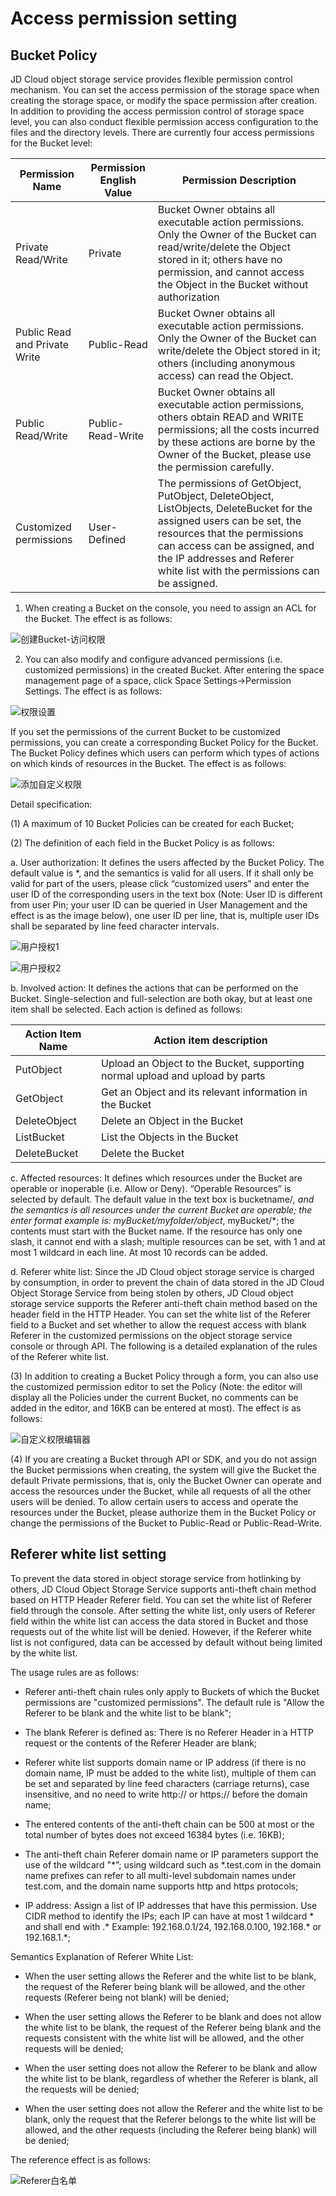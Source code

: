 # Access permission setting

## Bucket Policy

JD Cloud object storage service provides flexible permission control mechanism. You can set the access permission of the storage space when creating the storage space, or modify the space permission after creation. In addition to providing the access permission control of storage space level, you can also conduct flexible permission access configuration to the files and the directory levels. There are currently four access permissions for the Bucket level:

|Permission Name|Permission English Value|Permission Description|
|-|-|-|
|Private Read/Write|Private|Bucket Owner obtains all executable action permissions. Only the Owner of the Bucket can read/write/delete the Object stored in it; others have no permission, and cannot access the Object in the Bucket without authorization|
|Public Read and Private Write|Public-Read|Bucket Owner obtains all executable action permissions. Only the Owner of the Bucket can write/delete the Object stored in it; others (including anonymous access) can read the Object. |
|Public Read/Write|Public-Read-Write|Bucket Owner obtains all executable action permissions, others obtain READ and WRITE permissions; all the costs incurred by these actions are borne by the Owner of the Bucket, please use the permission carefully. |
Customized permissions|User-Defined|The permissions of GetObject, PutObject, DeleteObject, ListObjects, DeleteBucket for the assigned users can be set, the resources that the permissions can access can be assigned, and the IP addresses and Referer white list with the permissions can be assigned.|

1. When creating a Bucket on the console, you need to assign an ACL for the Bucket. The effect is as follows:

![创建Bucket-访问权限](https://github.com/jdcloudcom/cn/blob/edit/image/Object-Storage-Service/OSS-030.png)

2. You can also modify and configure advanced permissions (i.e. customized permissions) in the created Bucket. After entering the space management page of a space, click Space Settings->Permission Settings. The effect is as follows:

![权限设置](https://github.com/jdcloudcom/cn/blob/edit/image/Object-Storage-Service/OSS-031.png)

If you set the permissions of the current Bucket to be customized permissions, you can create a corresponding Bucket Policy for the Bucket. The Bucket Policy defines which users can perform which types of actions on which kinds of resources in the Bucket. The effect is as follows:

![添加自定义权限](https://github.com/jdcloudcom/cn/blob/edit/image/Object-Storage-Service/OSS-032.png)

Detail specification:

(1) A maximum of 10 Bucket Policies can be created for each Bucket;

(2) The definition of each field in the Bucket Policy is as follows:

a. User authorization: It defines the users affected by the Bucket Policy. The default value is *, and the semantics is valid for all users. If it shall only be valid for part of the users, please click “customized users" and enter the user ID of the corresponding users in the text box (Note: User ID is different from user Pin; your user ID can be queried in User Management and the effect is as the image below), one user ID per line, that is, multiple user IDs shall be separated by line feed character intervals.

![用户授权1](https://github.com/jdcloudcom/cn/blob/edit/image/Object-Storage-Service/OSS-033.png)

![用户授权2](https://github.com/jdcloudcom/cn/blob/edit/image/Object-Storage-Service/OSS-034.png)

b. Involved action: It defines the actions that can be performed on the Bucket. Single-selection and full-selection are both okay, but at least one item shall be selected. Each action is defined as follows:

|Action Item Name|Action item description|
|-|-|
|PutObject|Upload an Object to the Bucket, supporting normal upload and upload by parts|
|GetObject|Get an Object and its relevant information in the Bucket|
|DeleteObject|Delete an Object in the Bucket|
|ListBucket|List the Objects in the Bucket|
|DeleteBucket|Delete the Bucket|

c. Affected resources: It defines which resources under the Bucket are operable or inoperable (i.e. Allow or Deny). “Operable Resources” is selected by default. The default value in the text box is bucketname/*, and the semantics is all resources under the current Bucket are operable; the enter format example is: myBucket/myfolder/object*, myBucket/*; the contents must start with the Bucket name. If the resource has only one slash, it cannot end with a slash; multiple resources can be set, with 1 and at most 1 wildcard in each line. At most 10 records can be added.

d. Referer white list: Since the JD Cloud object storage service is charged by consumption, in order to prevent the chain of data stored in the JD Cloud Object Storage Service from being stolen by others, JD Cloud object storage service supports the Referer anti-theft chain method based on the header field in the HTTP Header. You can set the white list of the Referer field to a Bucket and set whether to allow the request access with blank Referer in the customized permissions on the object storage service console or through API. The following is a detailed explanation of the rules of the Referer white list.

(3) In addition to creating a Bucket Policy through a form, you can also use the customized permission editor to set the Policy (Note: the editor will display all the Policies under the current Bucket, no comments can be added in the editor, and 16KB can be entered at most). The effect is as follows:

![自定义权限编辑器](https://github.com/jdcloudcom/cn/blob/edit/image/Object-Storage-Service/OSS-035.png)

(4) If you are creating a Bucket through API or SDK, and you do not assign the Bucket permissions when creating, the system will give the Bucket the default Private permissions, that is, only the Bucket Owner can operate and access the resources under the Bucket, while all requests of all the other users will be denied. To allow certain users to access and operate the resources under the Bucket, please authorize them in the Bucket Policy or change the permissions of the Bucket to Public-Read or Public-Read-Write.

## Referer white list setting

To prevent the data stored in object storage service from hotlinking by others, JD Cloud Object Storage Service supports anti-theft chain method based on HTTP Header Referer field. You can set the white list of Referer field through the console. After setting the white list, only users of Referer field within the white list can access the data stored in Bucket and those requests out of the white list will be denied. However, if the Referer white list is not configured, data can be accessed by default without being limited by the white list.

The usage rules are as follows:

* Referer anti-theft chain rules only apply to Buckets of which the Bucket permissions are "customized permissions". The default rule is "Allow the Referer to be blank and the white list to be blank";

* The blank Referer is defined as: There is no Referer Header in a HTTP request or the contents of the Referer Header are blank;

* Referer white list supports domain name or IP address (if there is no domain name, IP must be added to the white list), multiple of them can be set and separated by line feed characters (carriage returns), case insensitive, and no need to write http:// or https:// before the domain name;

* The entered contents of the anti-theft chain can be 500 at most or the total number of bytes does not exceed 16384 bytes (i.e. 16KB);

* The anti-theft chain Referer domain name or IP parameters support the use of the wildcard "*”; using wildcard such as *.test.com in the domain name prefixes can refer to all multi-level subdomain names under test.com, and the domain name supports http and https protocols;

* IP address: Assign a list of IP addresses that have this permission. Use CIDR method to identify the IPs; each IP can have at most 1 wildcard * and shall end with .* Example: 192.168.0.1/24, 192.168.0.100, 192.168.* or 192.168.1.*;

Semantics Explanation of Referer White List:

* When the user setting allows the Referer and the white list to be blank, the request of the Referer being blank will be allowed, and the other requests (Referer being not blank) will be denied;

* When the user setting allows the Referer to be blank and does not allow the white list to be blank, the request of the Referer being blank and the requests consistent with the white list will be allowed, and the other requests will be denied;

* When the user setting does not allow the Referer to be blank and allow the white list to be blank, regardless of whether the Referer is blank, all the requests will be denied;

* When the user setting does not allow the Referer and the white list to be blank, only the request that the Referer belongs to the white list will be allowed, and the other requests (including the Referer being blank) will be denied;

The reference effect is as follows:

![Referer白名单](https://github.com/jdcloudcom/cn/blob/edit/image/Object-Storage-Service/OSS-036.png)
